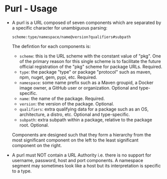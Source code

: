 # Purl - Usage

* A purl is a URL composed of seven components which are separated by a specific character for unambiguous parsing:

  ```text
  scheme:type/namespace/name@version?qualifiers#subpath
  ```

  The defintion for each components is:

  * `scheme`: this is the URL scheme with the constant value of "pkg". One of the primary reason for this single scheme
    is to facilitate the future official registration of the "pkg" scheme for package URLs. Required.
  * `type`: the package "type" or package "protocol" such as maven, npm, nuget, gem, pypi, etc. Required.
  * `namespace`: some name prefix such as a Maven groupid, a Docker image owner, a GitHub user or organization. Optional
    and type-specific.
  * `name`: the name of the package. Required.
  * `version`: the version of the package. Optional.
  * `qualifiers`: extra qualifying data for a package such as an OS, architecture, a distro, etc. Optional and
    type-specific.
  * `subpath`: extra subpath within a package, relative to the package root. Optional.

  Components are designed such that they form a hierarchy from the most significant component on the left to the least
  significant component on the right.

* A purl must NOT contain a URL Authority i.e. there is no support for username, password, host and port components. A
  namespace segment may sometimes look like a host but its interpretation is specific to a type.
